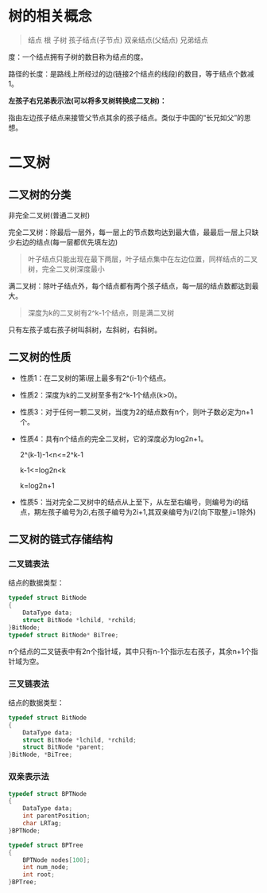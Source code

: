 # 树的相关概念
>结点 根 子树 孩子结点(子节点) 双亲结点(父结点) 兄弟结点

度：一个结点拥有子树的数目称为结点的度。

路径的长度：是路线上所经过的边(链接2个结点的线段)的数目，等于结点个数减1。

**左孩子右兄弟表示法(可以将多叉树转换成二叉树)：**

指由左边孩子结点来接管父节点其余的孩子结点。类似于中国的“长兄如父”的思想。

# 二叉树
## 二叉树的分类
非完全二叉树(普通二叉树)

完全二叉树：除最后一层外，每一层上的节点数均达到最大值，最最后一层上只缺少右边的结点(每一层都优先填左边)
>叶子结点只能出现在最下两层，叶子结点集中在左边位置，同样结点的二叉树，完全二叉树深度最小

满二叉树：除叶子结点外，每个结点都有两个孩子结点，每一层的结点数都达到最大。
>深度为k的二叉树有2^k-1个结点，则是满二叉树

只有左孩子或右孩子树叫斜树，左斜树，右斜树。

## 二叉树的性质
* 性质1：在二叉树的第i层上最多有2^(i-1)个结点。

* 性质2：深度为k的二叉树至多有2^k-1个结点(k>0)。

* 性质3：对于任何一颗二叉树，当度为2的结点数有n个，则叶子数必定为n+1个。

* 性质4：具有n个结点的完全二叉树，它的深度必为log2n+1。

    2^(k-1)-1<n<=2^k-1

    k-1<=log2n<k

    k=log2n+1
* 性质5：当对完全二叉树中的结点从上至下，从左至右编号，则编号为i的结点，期左孩子编号为2i,右孩子编号为2i+1,其双亲编号为i/2(向下取整,i=1除外)

## 二叉树的链式存储结构
### 二叉链表法
结点的数据类型：
```c
typedef struct BitNode
{
    DataType data;
    struct BitNode *lchild, *rchild;
}BitNode;
typedef struct BitNode* BiTree;
```
n个结点的二叉链表中有2n个指针域，其中只有n-1个指示左右孩子，其余n+1个指针域为空。

### 三叉链表法
结点的数据类型：
```c
typedef struct BitNode
{
    DataType data;
    struct BitNode *lchild, *rchild;
    struct BitNode *parent;
}BitNode, *BiTree;
```

### 双亲表示法
```c
typedef struct BPTNode
{
    DataType data;
    int parentPosition;
    char LRTag;
}BPTNode;
```
```c
typedef struct BPTree
{
    BPTNode nodes[100];
    int num_node;
    int root;
}BPTree;
```


